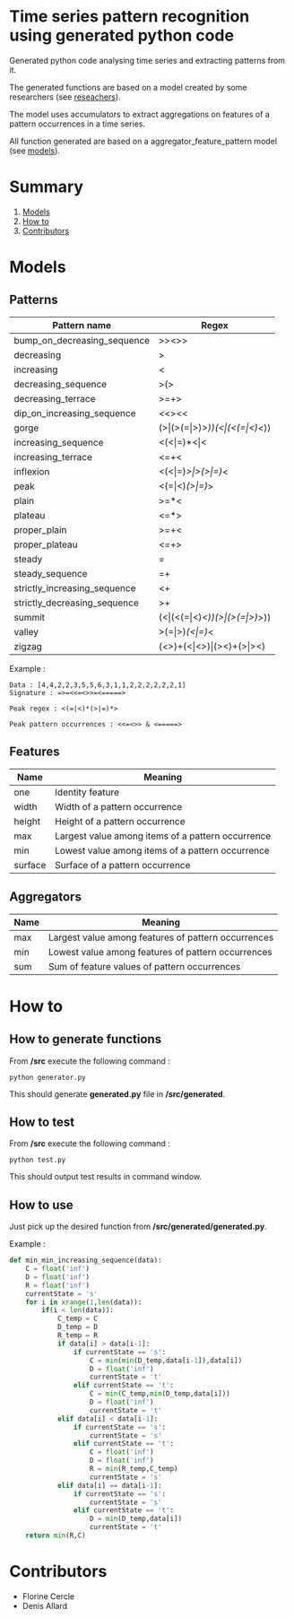 # Time series pattern recognition using generated python code

Generated python code analysing time series and extracting patterns from it.

The generated functions are based on a model created by some researchers (see [reseachers](https://arxiv.org/abs/1609.08925)). 

The model uses accumulators to extract aggregations on features of a pattern occurrences in a time series.

All function generated are based on a aggregator_feature_pattern model (see [models](#models)).

# Summary
1. [Models](#models)
2. [How to](#how-to)
3. [Contributors](#Contributors)

# Models

## Patterns

Pattern name | Regex
------------ | -------------
bump_on_decreasing_sequence | >><>>
decreasing | >
increasing | <
decreasing_sequence | >(>|=)*>|>
decreasing_terrace | >=+>
dip_on_increasing_sequence | <<><<
gorge | (>\|(>(=\|>)*>))(<\|(<(=\|<)*<))
increasing_sequence | <(<\|=)*<\|<
increasing_terrace | <=+<
inflexion | <(<\|=)*>\|>(>\|=)*<
peak | <(=\|<)*(>\|=)*>
plain | >=*<
plateau | <=*>
proper_plain | >=+<
proper_plateau | <=+>
steady | =
steady_sequence | =+
strictly_increasing_sequence | <+
strictly_decreasing_sequence | >+
summit | (<\|(<(=\|<)*<))(>\|(>(=\|>)*>))
valley | >(=\|>)*(<\|=)*<
zigzag | (<>)+(<\|<>)\|(><)+(>\|><)

Example :

```
Data : [4,4,2,2,3,5,5,6,3,1,1,2,2,2,2,2,2,1]
Signature : =>=<<=<>>=<=====>

Peak regex : <(=|<)*(>|=)*>

Peak pattern occurrences : <<=<>> & <=====>
```

## Features

Name | Meaning
------------ | -------------
one | Identity feature
width | Width of a pattern occurrence
height | Height of a pattern occurrence
max | Largest value among items of a pattern occurrence
min | Lowest value among items of a pattern occurrence
surface | Surface of a pattern occurrence

## Aggregators

Name | Meaning
------------ | -------------
max | Largest value among features of pattern occurrences
min | Lowest value among features of pattern occurrences
sum | Sum of feature values of pattern occurrences

# How to

## How to generate functions

From **/src** execute the following command :

```
python generator.py    
```

This should generate **generated.py** file in **/src/generated**.

## How to test

From **/src** execute the following command :

```
python test.py    
```

This should output test results in command window.

## How to use

Just pick up the desired function from **/src/generated/generated.py**.

Example : 

```python
def min_min_increasing_sequence(data):
    C = float('inf')
    D = float('inf')
    R = float('inf')
    currentState = 's'
    for i in xrange(1,len(data)):    
        if(i < len(data)):        
            C_temp = C            
            D_temp = D            
            R_temp = R            
            if data[i] > data[i-1]:            
                if currentState == 's':                
                    C = min(min(D_temp,data[i-1]),data[i])                    
                    D = float('inf')                    
                    currentState = 't'                    
                elif currentState == 't':                
                    C = min(C_temp,min(D_temp,data[i]))                    
                    D = float('inf')                    
                    currentState = 't'                    
            elif data[i] < data[i-1]:            
                if currentState == 's':                
                    currentState = 's'                    
                elif currentState == 't':                
                    C = float('inf')                    
                    D = float('inf')                    
                    R = min(R_temp,C_temp)                    
                    currentState = 's'                    
            elif data[i] == data[i-1]:            
                if currentState == 's':                
                    currentState = 's'                    
                elif currentState == 't':                
                    D = min(D_temp,data[i])                    
                    currentState = 't'                    
    return min(R,C)    
```

# Contributors

- Florine Cercle
- Denis Allard